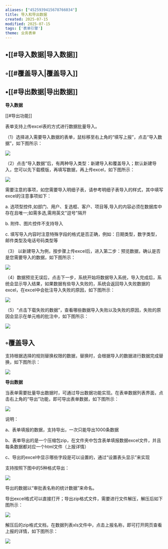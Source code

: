 ```yaml
---
aliases: ["4525939415678766034"]
title: 导入和导出数据
created: 2025-07-15
modified: 2025-07-15
tags: ['表单引擎']
theme: 业务表单
---
```


## •[[#导入数据|导入数据]]

## ◦[[#覆盖导入|覆盖导入]]

## •[[#导出数据|导出数据]]

**导入数据**

[[#导出功能]]

表单支持上传excel表的方式进行数据批量导入。

（1）选择进入需要导入数据的表单，鼠标移至右上角的“填写上报”，点击“导入数据”，如下图所示：

![](ad788ce9ae3d5c22e59fecbc2e574d88.jpg)

（2）点击“导入数据”后，有两种导入类型：新建导入和覆盖导入；默认新建导入，您可以先下载模版，再填写数据，再上传excel，如下图所示：

![](ffaf3f6f9789988d25cf593304e79c5f.jpg)

需要注意的事项，如您需要导入明细子表，请参考明细子表导入的样式，其中填写excel的注意事项如下：

a. 选项型控件,如部门、用户、复选框、客户、项目等,导入的内容必须在数据库中存在且唯一;如需多选,需用英文"逗号"隔开

b. 附件、图片控件不支持导入

c. 填写导入内容时注意特殊字段的格式是否正确，例如：日期类型，数字类型，邮件类型及电话号码类型等

（3） 以新建导入为例，按步骤上传excel后，进入第二步：预览数据，确认是否是您需要导入的数据，如下图所示：

![](c6ede7d1127e6d24d1c834df865ff0c4.jpg)

（4）数据预览无误后，点击下一步，系统开始将数据导入系统，导入完成后，系统会显示导入结果，如果数据有些导入失败的，系统会返回导入失败数据的excel，在excel中会批注导入失败的原因，如下图所示：

![](38cb20369f66d251f5ae3b2918bbffdd.jpg)

（5）“点击下载失败的数据”，查看哪些数据导入失败以及失败的原因，失败的原因会显示在单元格的批注中，如下图所示：

![](144a4b7433a7ea491ce4e2c158c17637.jpg)

## ◦覆盖导入

支持根据选择的规则替换权限的数据，替换时，会根据导入的数据进行数据完成替换，如下图所示：

![](a5319dda23e0868d44821920548cb56a.jpg)

**导出数据**

当表单需要批量导出数据时，可通过导出数据功能实现。在表单数据列表界面，点击右上角的“导出”功能，即可导出表单数据，如下图所示：

![](173bd87c300c18ec91580697b7e78d89.jpg)

说明：

a、表单填报的数据，支持导出，一次只能导出1000条数据

b、表单导出的是一个压缩包zip，在文件夹中包含表单填报数据excel文件，并且每条数据都对应一个html文件（上报详情）

c、导出的excel中显示哪些字段是可以设置的，通过“设置表头显示”来实现

支持按照下图中的5种格式导出：

![](620ea383bf4368efba3f55052f60ff3b.jpg)

导出的数据以“审批表名称的统计数据”来命名。

导出excel格式可以直接打开；导出zip格式文件，需要进行文件解压，解压后如下图所示：

![](53f7b10b28deefaf52fc32057b756253.jpg)

解压后的zip格式文档，在数据列表xls文件中，点击上报名称，即可打开网页查看上报的详情，如下图所示：

![](9c356981dd0558352e38810bb6b322cc.jpg)